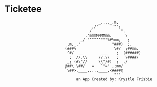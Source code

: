 Ticketee
========



















                                              _,..._,m,     
                                           ,/'      '"";     
                                          /             ".
                                        ,'mmmMMMMmm.      \  
                                      _/-"^^^^^"""%#%mm,   ;  
                                ,m,_,'              "###)  ;,
                               (###%                 \#/  ;##mm.
                                ^#/  __        ___    ;  (######)
                                 ;  //.\\     //.\\   ;   \####/
                                _; (#\"//     \\"/#)  ;  ,/
                               @##\ \##/   =   `"=" ,;mm/
                               `\##>.____,...,____,<####@
                                                     ""'   
                                    an App Created by: Krystle Frisbie           
                                          
